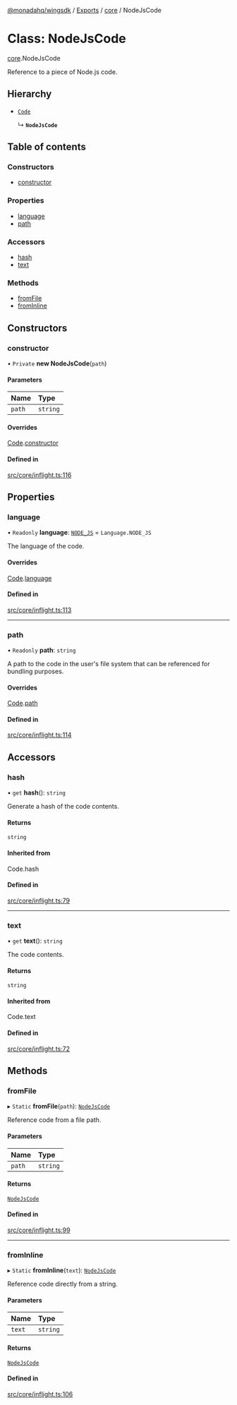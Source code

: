 [@monadahq/wingsdk](../README.md) / [Exports](../modules.md) / [core](../modules/core.md) / NodeJsCode

# Class: NodeJsCode

[core](../modules/core.md).NodeJsCode

Reference to a piece of Node.js code.

## Hierarchy

- [`Code`](core.Code.md)

  ↳ **`NodeJsCode`**

## Table of contents

### Constructors

- [constructor](core.NodeJsCode.md#constructor)

### Properties

- [language](core.NodeJsCode.md#language)
- [path](core.NodeJsCode.md#path)

### Accessors

- [hash](core.NodeJsCode.md#hash)
- [text](core.NodeJsCode.md#text)

### Methods

- [fromFile](core.NodeJsCode.md#fromfile)
- [fromInline](core.NodeJsCode.md#frominline)

## Constructors

### constructor

• `Private` **new NodeJsCode**(`path`)

#### Parameters

| Name | Type |
| :------ | :------ |
| `path` | `string` |

#### Overrides

[Code](core.Code.md).[constructor](core.Code.md#constructor)

#### Defined in

[src/core/inflight.ts:116](https://github.com/monadahq/winglang/blob/main/libs/wingsdk/src/core/inflight.ts#L116)

## Properties

### language

• `Readonly` **language**: [`NODE_JS`](../enums/core.Language.md#node_js) = `Language.NODE_JS`

The language of the code.

#### Overrides

[Code](core.Code.md).[language](core.Code.md#language)

#### Defined in

[src/core/inflight.ts:113](https://github.com/monadahq/winglang/blob/main/libs/wingsdk/src/core/inflight.ts#L113)

___

### path

• `Readonly` **path**: `string`

A path to the code in the user's file system that can be referenced
for bundling purposes.

#### Overrides

[Code](core.Code.md).[path](core.Code.md#path)

#### Defined in

[src/core/inflight.ts:114](https://github.com/monadahq/winglang/blob/main/libs/wingsdk/src/core/inflight.ts#L114)

## Accessors

### hash

• `get` **hash**(): `string`

Generate a hash of the code contents.

#### Returns

`string`

#### Inherited from

Code.hash

#### Defined in

[src/core/inflight.ts:79](https://github.com/monadahq/winglang/blob/main/libs/wingsdk/src/core/inflight.ts#L79)

___

### text

• `get` **text**(): `string`

The code contents.

#### Returns

`string`

#### Inherited from

Code.text

#### Defined in

[src/core/inflight.ts:72](https://github.com/monadahq/winglang/blob/main/libs/wingsdk/src/core/inflight.ts#L72)

## Methods

### fromFile

▸ `Static` **fromFile**(`path`): [`NodeJsCode`](core.NodeJsCode.md)

Reference code from a file path.

#### Parameters

| Name | Type |
| :------ | :------ |
| `path` | `string` |

#### Returns

[`NodeJsCode`](core.NodeJsCode.md)

#### Defined in

[src/core/inflight.ts:99](https://github.com/monadahq/winglang/blob/main/libs/wingsdk/src/core/inflight.ts#L99)

___

### fromInline

▸ `Static` **fromInline**(`text`): [`NodeJsCode`](core.NodeJsCode.md)

Reference code directly from a string.

#### Parameters

| Name | Type |
| :------ | :------ |
| `text` | `string` |

#### Returns

[`NodeJsCode`](core.NodeJsCode.md)

#### Defined in

[src/core/inflight.ts:106](https://github.com/monadahq/winglang/blob/main/libs/wingsdk/src/core/inflight.ts#L106)
